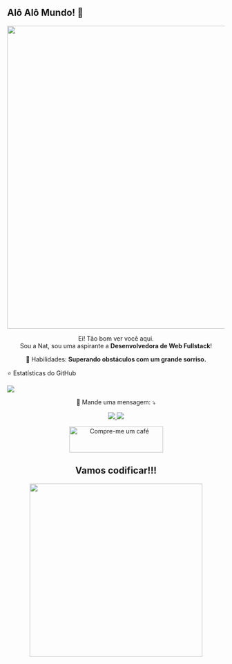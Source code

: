 ## Alô Alô Mundo! 👋

</span>

<div align="rigth">
<img src="https://desblogada.files.wordpress.com/2021/05/kaka-cordovil-java-developer-2.gif" width="700px" />
</div>
<p align="center">
  Ei! Tão bom ver você aqui. <br>Sou a Nat, sou uma aspirante  a <strong> Desenvolvedora de Web Fullstack</strong>! </p>
<p align="center">
💼 Habilidades: <strong>Superando obstáculos com um grande sorriso.</strong>
</p>

⭐ Estatísticas do GitHub

<p align="rigth">
  <img src = "https://github-readme-stats.vercel.app/api?username=natooliv&show_icons=true&theme=tokyonight&line_height=27">
</p>
<p align="center">
  💌 Mande uma mensagem: ⤵️
</p>

<p align="center">
  <a href="https://www.instagram.com/natcholiv_/" alt="Instagram"><img src="https://img.shields.io/badge/-Instagram-DF0174?style=for-the-badge&logo=instagram&logoColor=white&link=https://www.instagram.com/keidsondesigner/"/> </a>
<a href="https://www.linkedin.com/in/nataliafpoliv/" alt="Linkedin">
<img src="https://img.shields.io/badge/-Linkedin-0e76a8?style=for-the-badge&logo=Linkedin&logoColor=white&link=https://www.linkedin.com/in/keidsonroby/" /  </a>
  
</p>  
<p align="center">
  <a href="https://www.buymeacoffee.com/natcholiv" target="_blank"><img src="https://cdn.buymeacoffee.com/buttons/v2/default-yellow.png" alt= "Compre-me um café" height="60px" width="217px" ></a>
</p>


<div align="center">
<h2>Vamos codificar!!!</h2>
<img src="https://media.giphy.com/media/LmNwrBhejkK9EFP504/giphy.gif" width="400px" />
</div>

  ##
 
  
 
